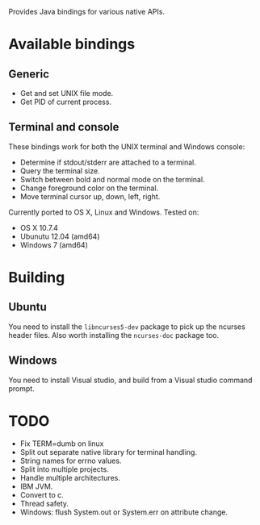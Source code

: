 

Provides Java bindings for various native APIs.

# Available bindings

## Generic

* Get and set UNIX file mode.
* Get PID of current process.

## Terminal and console

These bindings work for both the UNIX terminal and Windows console:

* Determine if stdout/stderr are attached to a terminal.
* Query the terminal size.
* Switch between bold and normal mode on the terminal.
* Change foreground color on the terminal.
* Move terminal cursor up, down, left, right.

Currently ported to OS X, Linux and Windows. Tested on:

* OS X 10.7.4
* Ubunutu 12.04 (amd64)
* Windows 7 (amd64)

# Building

## Ubuntu

You need to install the `libncurses5-dev` package to pick up the ncurses header files. Also worth installing the `ncurses-doc` package too.

## Windows

You need to install Visual studio, and build from a Visual studio command prompt.

# TODO

* Fix TERM=dumb on linux
* Split out separate native library for terminal handling.
* String names for errno values.
* Split into multiple projects.
* Handle multiple architectures.
* IBM JVM.
* Convert to c.
* Thread safety.
* Windows: flush System.out or System.err on attribute change.
